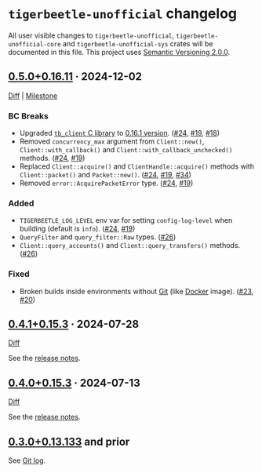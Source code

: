 `tigerbeetle-unofficial` changelog
==================================

All user visible changes to `tigerbeetle-unofficial`, `tigerbeetle-unofficial-core` and `tigerbeetle-unofficial-sys` crates will be documented in this file. This project uses [Semantic Versioning 2.0.0].




## [0.5.0+0.16.11] · 2024-12-02
[0.5.0+0.16.11]: /../../tree/v0.5.0%2B0.16.11

[Diff](/../../compare/v0.4.1%2B0.15.3...v0.5.0%2B0.16.11) | [Milestone](/../../milestone/1)

### BC Breaks

- Upgraded [`tb_client` C library] to [0.16.1 version][tb-0.16.1]. ([#24], [#19], [#18])
- Removed `concurrency_max` argument from `Client::new()`, `Client::with_callback()` and `Client::with_callback_unchecked()` methods. ([#24], [#19])
- Replaced `Client::acquire()` and `ClientHandle::acquire()` methods with `Client::packet()` and `Packet::new()`. ([#24], [#19], [#34])
- Removed `error::AcquirePacketError` type. ([#24], [#19])

### Added

- `TIGERBEETLE_LOG_LEVEL` env var for setting `config-log-level` when building (default is `info`). ([#24], [#19])
- `QueryFilter` and `query_filter::Raw` types. ([#26])
- `Client::query_accounts()` and `Client::query_transfers()` methods. ([#26])

### Fixed

- Broken builds inside environments without [Git] (like [Docker] image). ([#23], [#20])

[#18]: /../../issues/18
[#19]: /../../pull/19
[#20]: /../../issues/20
[#23]: /../../pull/23
[#24]: /../../pull/24
[#26]: /../../pull/26
[#34]: /../../pull/34
[tb-0.16.1]: https://github.com/tigerbeetle/tigerbeetle/blob/0.16.11/CHANGELOG.md#tigerbeetle-01611




## [0.4.1+0.15.3] · 2024-07-28
[0.4.1+0.15.3]: /../../tree/v0.4.1%2B0.15.3

[Diff](/../../compare/v0.4.0%2B0.15.4...v0.4.1%2B0.15.3)

See the [release notes][release-0.4.1+0.15.3].

[release-0.4.1+0.15.3]: /../../releases/tag/v0.4.1%2B0.15.3




## [0.4.0+0.15.3] · 2024-07-13
[0.4.0+0.15.3]: /../../tree/v0.4.0%2B0.15.4

[Diff](/../../compare/v0.3.0%2B0.13.133...v0.4.0%2B0.15.4)

See the [release notes][release-0.4.0+0.15.3].

[release-0.4.0+0.15.3]: /../../releases/tag/v0.4.0%2B0.15.4




## [0.3.0+0.13.133] and prior
[0.3.0+0.13.133]: /../../tree/v0.3.0%2B0.13.133

See [Git log](/../../compare/a4994b2da3914352b8d64adae0535189b4bc7b27...v0.3.0%2B0.13.133).




[`tb_client` C library]: https://github.com/tigerbeetle/tigerbeetle/tree/main/src/clients/c
[Docker]: https://www.docker.com
[Git]: https://git-scm.com
[MSRV]: https://doc.rust-lang.org/cargo/reference/manifest.html#the-rust-version-field
[Semantic Versioning 2.0.0]: https://semver.org
